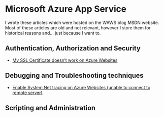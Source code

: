 # Microsoft Azure App Service 

I wrote these articles which were hosted on the WAWS blog MSDN website.  Most of these articles are old and not relevant, however I store them for historical reasons and... just because I want to.

## Authentication, Authorization and Security
+ [My SSL Certificate doesn’t work on Azure Websites][AAS1]

## Debugging and Troubleshooting techniques
+ [Enable System.Net tracing on Azure Websites (unable to connect to remote server)][DTT1]

## Scripting and Administration


[AAS1]: 2014/2014-12-my-ssl-certificate-doesnt-work-on-azure-websites.md

[DTT1]: 2014/2014-11-enable-system-net-tracing-on-azure-websites-unable-to-connect-to-remote-server.md
